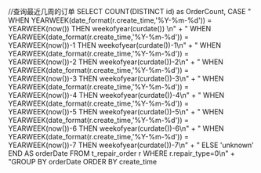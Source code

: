 //查询最近几周的订单
	SELECT COUNT(DISTINCT id) as OrderCount, CASE
			"    WHEN YEARWEEK(date_format(r.create_time,'%Y-%m-%d')) = YEARWEEK(now()) THEN weekofyear(curdate()) \n" +
			"    WHEN YEARWEEK(date_format(r.create_time,'%Y-%m-%d')) = YEARWEEK(now())-1 THEN weekofyear(curdate())-1\n" +
			"    WHEN YEARWEEK(date_format(r.create_time,'%Y-%m-%d')) = YEARWEEK(now())-2 THEN weekofyear(curdate())-2\n" +
			"    WHEN YEARWEEK(date_format(r.create_time,'%Y-%m-%d')) = YEARWEEK(now())-3 THEN weekofyear(curdate())-3\n" +
			"    WHEN YEARWEEK(date_format(r.create_time,'%Y-%m-%d')) = YEARWEEK(now())-4 THEN weekofyear(curdate())-4\n" +
			"    WHEN YEARWEEK(date_format(r.create_time,'%Y-%m-%d')) = YEARWEEK(now())-5 THEN weekofyear(curdate())-5\n" +
			"    WHEN YEARWEEK(date_format(r.create_time,'%Y-%m-%d')) = YEARWEEK(now())-6 THEN weekofyear(curdate())-6\n" +
			"    WHEN YEARWEEK(date_format(r.create_time,'%Y-%m-%d')) = YEARWEEK(now())-7 THEN weekofyear(curdate())-7\n" +
			"    ELSE 'unknown' END AS orderDate FROM t_repair_order r WHERE r.repair_type=0\n" +
			"GROUP BY orderDate ORDER BY create_time